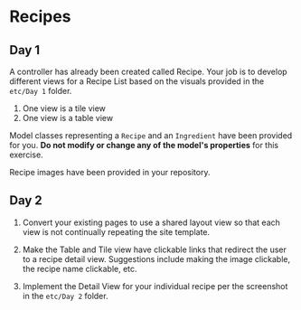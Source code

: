 

# Recipes

## Day 1

A controller has already been created called Recipe. Your job is to develop different views for a Recipe List based on the visuals provided in the `etc/Day 1` folder. 

1. One view is a tile view
2. One view is a table view


Model classes representing a `Recipe` and an `Ingredient` have been provided for you. **Do not modify or change any of the model's properties** for this exercise.

Recipe images have been provided in your repository.


## Day 2

1. Convert your existing pages to use a shared layout view so that each view is not continually repeating the site template.

2. Make the Table and Tile view have clickable links that redirect the user to a recipe detail view. Suggestions include making the image clickable, the recipe name clickable, etc.

3. Implement the Detail View for your individual recipe per the screenshot in the `etc/Day 2` folder.

